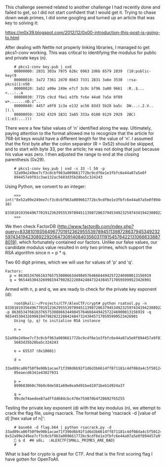 This challenge seemed related to another challenge I had recently done and failed to get, so I did not start confident that I would get it. Trying to chase down weak primes, I did some googling and turned up an article that was key to solving it:

https://m0x39.blogspot.com/2012/12/0x00-introduction-this-post-is-going-to.html

After dealing with Nettle not properly linking libraries, I managed to get pkcs1-conv working. This was critical to identifying the modulus for public and private keys (n). 
```
	# pkcs1-conv key.pub | xxd
	00000000: 2831 303a 7075 626c 6963 2d6b 6579 2839  (10:public-key(9
	00000010: 3a72 7361 2d70 6b63 7331 2831 3a6e 3530  :rsa-pkcs1(1:n50
	00000020: 3a52 a99e 249e e7cf 3c0c bf96 3a00 9661  :R..$...<...:..a
	00000030: 772b c9cd f6e1 e3fb fc6e 44a0 7a5e 0f89  w+.......nD.z^..
	00000040: 4457 a9f8 1c3a e132 ac56 83d3 5b28 ba5c  DW...:.2.V..[(.\
	00000050: 3242 4329 2831 3a65 333a 0100 0129 2929  2BC)(1:e3:...)))
```

There were a few false values of 'n' identified along the way. Ultimately, paying attention to the format allowed me to recognize that the article for 768-bit keys would have a different length for the value of 'n'. I assumed that the first byte after the colon separator (R = 0x52) should be skipped, and to start with byte 33, per the article; he was not doing that just because his value was zero. I then adjusted the range to end at the closing parenthesis (0x29). 
```
	# pkcs1-conv key.pub | xxd -s 33 -l 50 -p
	52a99e249ee7cf3c0cbf963a009661772bc9cdf6e1e3fbfc6e44a07a5e0f
	894457a9f81c3ae132ac5683d35b28ba5c324243
```
Using Python, we convert to an integer:
```
	>>> int("0x52a99e249ee7cf3c0cbf963a009661772bc9cdf6e1e3fbfc6e44a07a5e0f894457a9f81c3ae132ac5683d35b28ba5c324243", 16)
	833810193564967701912362955539789451139872863794534923259743419423089229206473091408403560311191545764221310666338878019L
	>>> 
```
We then check FactorDB (http://www.factordb.com/index.php?query=833810193564967701912362955539789451139872863794534923259743419423089229206473091408403560311191545764221310666338878019), which fortunately contained our factors. Unlike our false values, our candidate modulus value resulted in only two primes, which support the RSA algorithm since n = p * q.

Two 60 digit primes, which we will use for values of 'p' and 'q'. 

	Factors:
	  p = 863653476616376575308866344984576466644942572246900013156919
	  q = 965445304326998194798282228842484732438457170595999523426901

Armed with n, p and q, we are ready to check for the private key exponent (d):
```
	root@kali:~/Projects/CTF/AlexCTF/crypt# python rsatool.py -n 833810193564967701912362955539789451139872863794534923259743419423089229206473091408403560311191545764221310666338878019 -p 863653476616376575308866344984576466644942572246900013156919 -q 965445304326998194798282228842484732438457170595999523426901
	Using (p, q) to initialise RSA instance
	
	n =
	52a99e249ee7cf3c0cbf963a009661772bc9cdf6e1e3fbfc6e44a07a5e0f894457a9f81c3ae132ac
	5683d35b28ba5c324243
	
	e = 65537 (0x10001)
	
	d =
	33ad09ca06f50f9e90b1acae71f390d6b92f1d6d3b6614ff871181c4df08da4c5f5012457a643094
	05eaecd6341e43027931
	
	p =
	899683060c76b9c0de581a69e0ea9d91bed1071beb1d924a37
	
	q =
	99cde74aedee87adffdd684cbc478e759870b4f20692f65255
```

Testing the private key exponent (d) with the key modulus (n), we attempt to crack the flag file, using rsacrack. The format being 'rsacrack -d [value of d] [hex value of n]':
```
	# base64 -d flag.b64 | python rsacrack.py -d 33ad09ca06f50f9e90b1acae71f390d6b92f1d6d3b6614ff871181c4df08da4c5f5012457a64309405eaecd6341e43027931 0x52a99e249ee7cf3c0cbf963a009661772bc9cdf6e1e3fbfc6e44a07a5e0f894457a9f81c3ae132ac5683d35b28ba5c324243
	 & d  #H u6Lۮ  :ALEXCTF{SMALL_PRIMES_ARE_BAD}
	# 
```
What is bad for crypto is great for CTF. And that is the first scoring flag I have gotten for OpenToAll.
